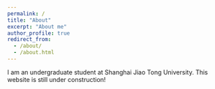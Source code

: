 ```yaml
---
permalink: /
title: "About"
excerpt: "About me"
author_profile: true
redirect_from: 
  - /about/
  - /about.html
---
```


I am an undergraduate student at Shanghai Jiao Tong University.
This website is still under construction!
